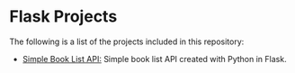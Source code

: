 # Flask Projects

The following is a list of the projects included in this repository:

* [Simple Book List API:](https://github.com/Carla-de-Beer/Python/tree/master/flask-projects/simple-book-list-api) Simple book list API created with Python in Flask.

